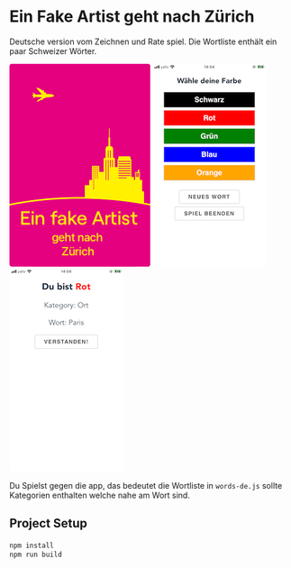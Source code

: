 # Ein Fake Artist geht nach Zürich

Deutsche version vom Zeichnen und Rate spiel.
Die Wortliste enthält ein paar Schweizer Wörter.

![splash.png](splash.png) ![IMG_8313.PNG](IMG_8313.PNG) ![IMG_8314.PNG](IMG_8314.PNG)

Du Spielst gegen die app, das bedeutet die Wortliste in `words-de.js` sollte Kategorien enthalten welche nahe am Wort sind.

## Project Setup
```
npm install
npm run build
```
